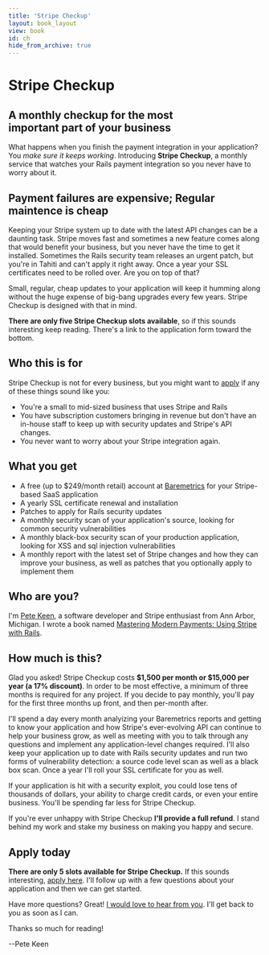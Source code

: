 ```yaml
---
title: 'Stripe Checkup'
layout: book_layout
view: book
id: ch
hide_from_archive: true
---
```


<h1 class="book big center">Stripe Checkup</h1>

<h2 class="book big center">A monthly checkup for the most <br> important part of your business</h2>

What happens when you finish the payment integration in your application? You *make sure it keeps working*. Introducing **Stripe Checkup**, a monthly service that watches your Rails payment integration so you never have to worry about it.

## Payment failures are expensive; Regular maintence is cheap

Keeping your Stripe system up to date with the latest API changes can be a daunting task. Stripe moves fast and sometimes a new feature comes along that would benefit your business, but you never have the time to get it installed. Sometimes the Rails security team releases an urgent patch, but you're in Tahiti and can't apply it right away. Once a year your SSL certificates need to be rolled over. Are you on top of that?

Small, regular, cheap updates to your application will keep it humming along without the huge expense of big-bang upgrades every few years. Stripe Checkup is designed with that in mind.

**There are only five Stripe Checkup slots available**, so if this sounds interesting keep reading. There's a link to the application form toward the bottom.

## Who this is for

Stripe Checkup is not for every business, but you might want to [apply](/checkup-apply) if any of these things sound like you:

* You're a small to mid-sized business that uses Stripe and Rails
* You have subscription customers bringing in revenue but don't have an in-house staff to keep up with security updates and Stripe's API changes.
* You never want to worry about your Stripe integration again.

## What you get

* A free (up to $249/month retail) account at [Baremetrics](https://www.baremetrics.io/) for your Stripe-based SaaS application
* A yearly SSL certificate renewal and installation
* Patches to apply for Rails security updates
* A monthly security scan of your application's source, looking for common security vulnerabilities
* A monthly black-box security scan of your production application, looking for XSS and sql injection vulnerabilities
* A monthly report with the latest set of Stripe changes and how they can improve your business, as well as patches that you optionally apply to implement them

## Who are you?

I'm [Pete Keen](https://www.petekeen.net), a software developer and Stripe enthusiast from Ann Arbor, Michigan. I wrote a book named [Mastering Modern Payments: Using Stripe with Rails](https://www.petekeen.net/mastering-modern-payments).

## How much is this?

Glad you asked! Stripe Checkup costs **$1,500 per month or $15,000 per year (a 17% discount)**. In order to be most effective, a minimum of three months is required for any project. If you decide to pay monthly, you'll pay for the first three months up front, and then per-month after.

I'll spend a day every month analyizing your Baremetrics reports and getting to know your application and how Stripe's ever-evolving API can continue to help your business grow, as well as meeting with you to talk through any questions and implement any application-level changes required. I'll also keep your application up to date with Rails security updates and run two forms of vulnerability detection: a source code level scan as well as a black box scan. Once a year I'll roll your SSL certificate for you as well.

If your application is hit with a security exploit, you could lose tens of thousands of dollars, your ability to charge credit cards, or even your entire business. You'll be spending far less for Stripe Checkup.

If you're ever unhappy with Stripe Checkup **I'll provide a full refund**. I stand behind my work and stake my business on making you happy and secure.

## Apply today

**There are only 5 slots available for Stripe Checkup.** If this sounds interesting, [apply here](https://www.petekeen.net/checkup-apply). I'll follow up with a few questions about your application and then we can get started.

Have more questions? Great! [I would love to hear from you](mailto:pete@petekeen.net). I'll get back to you as soon as I can.

Thanks so much for reading!

<p class="pull-right">--Pete Keen</p>
